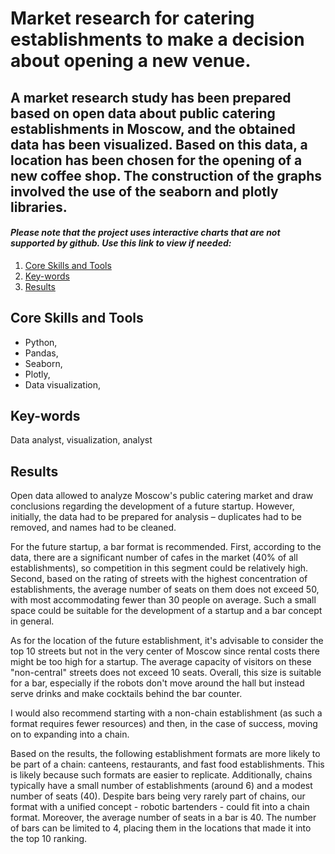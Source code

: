 # Market research for catering establishments to make a decision about opening a new venue.

## A market research study has been prepared based on open data about public catering establishments in Moscow, and the obtained data has been visualized. Based on this data, a location has been chosen for the opening of a new coffee shop. The construction of the graphs involved the use of the seaborn and plotly libraries.

#### *Please note that the project uses interactive charts that are not supported by github. Use this link to view if needed:*

1. [Core Skills and Tools](#core-skills-and-tools)
2. [Key-words](#key-words)
3. [Results](#results)
   

## Core Skills and Tools

- Python, 
- Pandas,  
- Seaborn,
- Plotly, 
- Data visualization, 

## Key-words

Data analyst, visualization, analyst


## Results

Open data allowed to analyze Moscow's public catering market and draw conclusions regarding the development of a future startup. However, initially, the data had to be prepared for analysis – duplicates had to be removed, and names had to be cleaned.

For the future startup, a bar format is recommended. First, according to the data, there are a significant number of cafes in the market (40% of all establishments), so competition in this segment could be relatively high. Second, based on the rating of streets with the highest concentration of establishments, the average number of seats on them does not exceed 50, with most accommodating fewer than 30 people on average. Such a small space could be suitable for the development of a startup and a bar concept in general.

As for the location of the future establishment, it's advisable to consider the top 10 streets but not in the very center of Moscow since rental costs there might be too high for a startup. The average capacity of visitors on these "non-central" streets does not exceed 10 seats. Overall, this size is suitable for a bar, especially if the robots don't move around the hall but instead serve drinks and make cocktails behind the bar counter.

I would also recommend starting with a non-chain establishment (as such a format requires fewer resources) and then, in the case of success, moving on to expanding into a chain.

Based on the results, the following establishment formats are more likely to be part of a chain: canteens, restaurants, and fast food establishments. This is likely because such formats are easier to replicate. Additionally, chains typically have a small number of establishments (around 6) and a modest number of seats (40). Despite bars being very rarely part of chains, our format with a unified concept - robotic bartenders - could fit into a chain format. Moreover, the average number of seats in a bar is 40. The number of bars can be limited to 4, placing them in the locations that made it into the top 10 ranking.